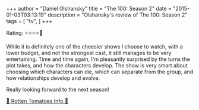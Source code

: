 +++
author = "Daniel Olshansky"
title = "The 100: Season 2"
date = "2015-01-03T03:13:19"
description = "Olshansky's review of The 100: Season 2"
tags = [
    "tv",
]
+++

Rating: ⭐⭐⭐⭐🌟

While it is definitely one of the cheesier shows I choose to watch, with a lower budget, and not the strongest cast, it still manages to be very entertaining. Time and time again, I'm pleasantly surprised by the turns the plot takes, and how the characters develop. The show is very smart about choosing which characters can die, which can separate from the group, and how relationships develop and evolve. 

Really looking forward to the next season!

[🍅 Rotten Tomatoes Info 🍅](https://www.rottentomatoes.com//tv/the_100/s02)